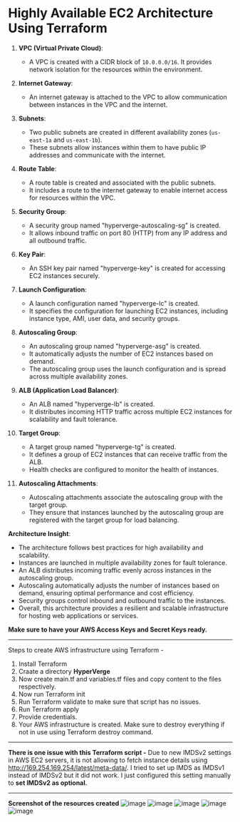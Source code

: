 # Highly Available EC2 Architecture Using Terraform

1. **VPC (Virtual Private Cloud)**:
   - A VPC is created with a CIDR block of `10.0.0.0/16`. It provides network isolation for the resources within the environment.

2. **Internet Gateway**:
   - An internet gateway is attached to the VPC to allow communication between instances in the VPC and the internet.

3. **Subnets**:
   - Two public subnets are created in different availability zones (`us-east-1a` and `us-east-1b`).
   - These subnets allow instances within them to have public IP addresses and communicate with the internet.

4. **Route Table**:
   - A route table is created and associated with the public subnets.
   - It includes a route to the internet gateway to enable internet access for resources within the VPC.

5. **Security Group**:
   - A security group named "hyperverge-autoscaling-sg" is created.
   - It allows inbound traffic on port 80 (HTTP) from any IP address and all outbound traffic.

6. **Key Pair**:
   - An SSH key pair named "hyperverge-key" is created for accessing EC2 instances securely.

7. **Launch Configuration**:
   - A launch configuration named "hyperverge-lc" is created.
   - It specifies the configuration for launching EC2 instances, including instance type, AMI, user data, and security groups.

8. **Autoscaling Group**:
   - An autoscaling group named "hyperverge-asg" is created.
   - It automatically adjusts the number of EC2 instances based on demand.
   - The autoscaling group uses the launch configuration and is spread across multiple availability zones.

9. **ALB (Application Load Balancer)**:
   - An ALB named "hyperverge-lb" is created.
   - It distributes incoming HTTP traffic across multiple EC2 instances for scalability and fault tolerance.

10. **Target Group**:
    - A target group named "hyperverge-tg" is created.
    - It defines a group of EC2 instances that can receive traffic from the ALB.
    - Health checks are configured to monitor the health of instances.

11. **Autoscaling Attachments**:
    - Autoscaling attachments associate the autoscaling group with the target group.
    - They ensure that instances launched by the autoscaling group are registered with the target group for load balancing.

**Architecture Insight**:
- The architecture follows best practices for high availability and scalability.
- Instances are launched in multiple availability zones for fault tolerance.
- An ALB distributes incoming traffic evenly across instances in the autoscaling group.
- Autoscaling automatically adjusts the number of instances based on demand, ensuring optimal performance and cost efficiency.
- Security groups control inbound and outbound traffic to the instances.
- Overall, this architecture provides a resilient and scalable infrastructure for hosting web applications or services.

**Make sure to have your AWS Access Keys and Secret Keys ready.**
__________________________________________________________________________
Steps to create AWS infrastructure using Terraform -
1. Install Terraform
2. Craate a directory **HyperVerge**
3. Now create main.tf and variables.tf files and copy content to the files respectively.
4. Now run Terraform init
5. Run Terraform validate to make sure that script has no issues.
6. Run Terraform apply
7. Provide credentials.
8. Your AWS infrastructure is created.
Make sure to destroy everything if not in use using Terraform destroy command.

__________________________________________________________________________

**There is one issue with this Terraform script -**
Due to new IMDSv2 settings in AWS EC2 servers, it is not allowing to fetch instance details using http://169.254.169.254/latest/meta-data/.
I tried to set up IMDS as IMDSv1 instead of IMDSv2 but it did not work. I just configured this setting manually to **set IMDSv2 as optional.**

__________________________________________________________________________
**Screenshot of the resources created**
![image](https://github.com/Garvitkul/Highly-Available-EC2-Architecture-Using-Terraform/assets/83578615/0682de35-003f-45d9-88b1-628bbfb1e547)
![image](https://github.com/Garvitkul/Highly-Available-EC2-Architecture-Using-Terraform/assets/83578615/0e8fdad6-059b-4704-8580-c3f06c0a7c9f)
![image](https://github.com/Garvitkul/Highly-Available-EC2-Architecture-Using-Terraform/assets/83578615/8ea67670-77f5-471c-86c9-6a6580c2aaa4)
![image](https://github.com/Garvitkul/Highly-Available-EC2-Architecture-Using-Terraform/assets/83578615/5ceb9997-8c3b-4fca-bf1c-b9e0470722f0)
![image](https://github.com/Garvitkul/Highly-Available-EC2-Architecture-Using-Terraform/assets/83578615/e6f980d6-4451-48c9-a182-59bdf88bdf66)


